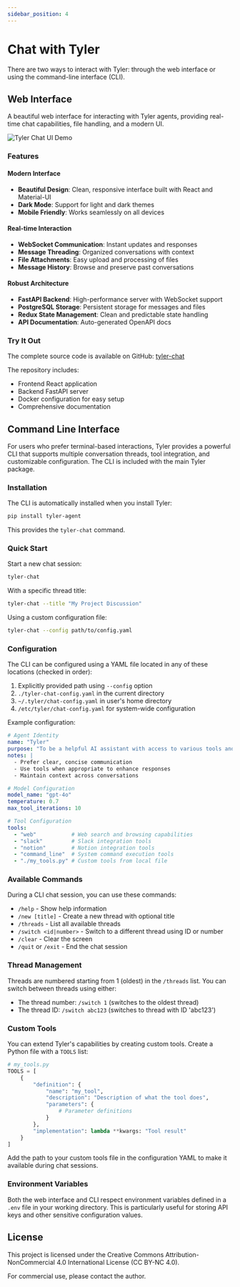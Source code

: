 ```yaml
---
sidebar_position: 4
---
```


# Chat with Tyler

There are two ways to interact with Tyler: through the web interface or using the command-line interface (CLI).

## Web Interface

A beautiful web interface for interacting with Tyler agents, providing real-time chat capabilities, file handling, and a modern UI.

![Tyler Chat UI Demo](/img/tyler_chat_UI_demo_short.gif)

### Features

#### Modern Interface
- **Beautiful Design**: Clean, responsive interface built with React and Material-UI
- **Dark Mode**: Support for light and dark themes
- **Mobile Friendly**: Works seamlessly on all devices

#### Real-time Interaction
- **WebSocket Communication**: Instant updates and responses
- **Message Threading**: Organized conversations with context
- **File Attachments**: Easy upload and processing of files
- **Message History**: Browse and preserve past conversations

#### Robust Architecture
- **FastAPI Backend**: High-performance server with WebSocket support
- **PostgreSQL Storage**: Persistent storage for messages and files
- **Redux State Management**: Clean and predictable state handling
- **API Documentation**: Auto-generated OpenAPI docs

### Try It Out

The complete source code is available on GitHub: [tyler-chat](https://github.com/adamwdraper/tyler-chat)

The repository includes:
- Frontend React application
- Backend FastAPI server
- Docker configuration for easy setup
- Comprehensive documentation

## Command Line Interface

For users who prefer terminal-based interactions, Tyler provides a powerful CLI that supports multiple conversation threads, tool integration, and customizable configuration. The CLI is included with the main Tyler package.

### Installation

The CLI is automatically installed when you install Tyler:

```bash
pip install tyler-agent
```

This provides the `tyler-chat` command.

### Quick Start

Start a new chat session:
```bash
tyler-chat
```

With a specific thread title:
```bash
tyler-chat --title "My Project Discussion"
```

Using a custom configuration file:
```bash
tyler-chat --config path/to/config.yaml
```

### Configuration

The CLI can be configured using a YAML file located in any of these locations (checked in order):

1. Explicitly provided path using `--config` option
2. `./tyler-chat-config.yaml` in the current directory
3. `~/.tyler/chat-config.yaml` in user's home directory
4. `/etc/tyler/chat-config.yaml` for system-wide configuration

Example configuration:
```yaml
# Agent Identity
name: "Tyler"
purpose: "To be a helpful AI assistant with access to various tools and capabilities."
notes: |
  - Prefer clear, concise communication
  - Use tools when appropriate to enhance responses
  - Maintain context across conversations

# Model Configuration
model_name: "gpt-4o"
temperature: 0.7
max_tool_iterations: 10

# Tool Configuration
tools:
  - "web"           # Web search and browsing capabilities
  - "slack"         # Slack integration tools
  - "notion"        # Notion integration tools
  - "command_line"  # System command execution tools
  - "./my_tools.py" # Custom tools from local file
```

### Available Commands

During a CLI chat session, you can use these commands:

- `/help` - Show help information
- `/new [title]` - Create a new thread with optional title
- `/threads` - List all available threads
- `/switch <id|number>` - Switch to a different thread using ID or number
- `/clear` - Clear the screen
- `/quit` or `/exit` - End the chat session

### Thread Management

Threads are numbered starting from 1 (oldest) in the `/threads` list. You can switch between threads using either:
- The thread number: `/switch 1` (switches to the oldest thread)
- The thread ID: `/switch abc123` (switches to thread with ID 'abc123')

### Custom Tools

You can extend Tyler's capabilities by creating custom tools. Create a Python file with a `TOOLS` list:

```python
# my_tools.py
TOOLS = [
    {
        "definition": {
            "name": "my_tool",
            "description": "Description of what the tool does",
            "parameters": {
                # Parameter definitions
            }
        },
        "implementation": lambda **kwargs: "Tool result"
    }
]
```

Add the path to your custom tools file in the configuration YAML to make it available during chat sessions.

### Environment Variables

Both the web interface and CLI respect environment variables defined in a `.env` file in your working directory. This is particularly useful for storing API keys and other sensitive configuration values.

## License

This project is licensed under the Creative Commons Attribution-NonCommercial 4.0 International License (CC BY-NC 4.0).

For commercial use, please contact the author.